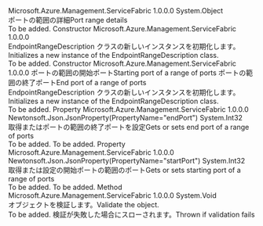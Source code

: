 <Type Name="EndpointRangeDescription" FullName="Microsoft.Azure.Management.ServiceFabric.Models.EndpointRangeDescription">
  <TypeSignature Language="C#" Value="public class EndpointRangeDescription" />
  <TypeSignature Language="ILAsm" Value=".class public auto ansi beforefieldinit EndpointRangeDescription extends System.Object" />
  <TypeSignature Language="DocId" Value="T:Microsoft.Azure.Management.ServiceFabric.Models.EndpointRangeDescription" />
  <TypeSignature Language="VB.NET" Value="Public Class EndpointRangeDescription" />
  <TypeSignature Language="F#" Value="type EndpointRangeDescription = class" />
  <AssemblyInfo>
    <AssemblyName>Microsoft.Azure.Management.ServiceFabric</AssemblyName>
    <AssemblyVersion>1.0.0.0</AssemblyVersion>
  </AssemblyInfo>
  <Base>
    <BaseTypeName>System.Object</BaseTypeName>
  </Base>
  <Interfaces />
  <Docs>
    <summary>
            <span data-ttu-id="62401-101">ポートの範囲の詳細</span><span class="sxs-lookup"><span data-stu-id="62401-101">Port range details</span></span>
            </summary>
    <remarks>To be added.</remarks>
  </Docs>
  <Members>
    <Member MemberName=".ctor">
      <MemberSignature Language="C#" Value="public EndpointRangeDescription ();" />
      <MemberSignature Language="ILAsm" Value=".method public hidebysig specialname rtspecialname instance void .ctor() cil managed" />
      <MemberSignature Language="DocId" Value="M:Microsoft.Azure.Management.ServiceFabric.Models.EndpointRangeDescription.#ctor" />
      <MemberSignature Language="VB.NET" Value="Public Sub New ()" />
      <MemberType>Constructor</MemberType>
      <AssemblyInfo>
        <AssemblyName>Microsoft.Azure.Management.ServiceFabric</AssemblyName>
        <AssemblyVersion>1.0.0.0</AssemblyVersion>
      </AssemblyInfo>
      <Parameters />
      <Docs>
        <summary>
            <span data-ttu-id="62401-102">EndpointRangeDescription クラスの新しいインスタンスを初期化します。</span><span class="sxs-lookup"><span data-stu-id="62401-102">Initializes a new instance of the EndpointRangeDescription class.</span></span>
            </summary>
        <remarks>To be added.</remarks>
      </Docs>
    </Member>
    <Member MemberName=".ctor">
      <MemberSignature Language="C#" Value="public EndpointRangeDescription (int startPort, int endPort);" />
      <MemberSignature Language="ILAsm" Value=".method public hidebysig specialname rtspecialname instance void .ctor(int32 startPort, int32 endPort) cil managed" />
      <MemberSignature Language="DocId" Value="M:Microsoft.Azure.Management.ServiceFabric.Models.EndpointRangeDescription.#ctor(System.Int32,System.Int32)" />
      <MemberSignature Language="VB.NET" Value="Public Sub New (startPort As Integer, endPort As Integer)" />
      <MemberSignature Language="F#" Value="new Microsoft.Azure.Management.ServiceFabric.Models.EndpointRangeDescription : int * int -&gt; Microsoft.Azure.Management.ServiceFabric.Models.EndpointRangeDescription" Usage="new Microsoft.Azure.Management.ServiceFabric.Models.EndpointRangeDescription (startPort, endPort)" />
      <MemberType>Constructor</MemberType>
      <AssemblyInfo>
        <AssemblyName>Microsoft.Azure.Management.ServiceFabric</AssemblyName>
        <AssemblyVersion>1.0.0.0</AssemblyVersion>
      </AssemblyInfo>
      <Parameters>
        <Parameter Name="startPort" Type="System.Int32" />
        <Parameter Name="endPort" Type="System.Int32" />
      </Parameters>
      <Docs>
        <param name="startPort"><span data-ttu-id="62401-103">ポートの範囲の開始ポート</span><span class="sxs-lookup"><span data-stu-id="62401-103">Starting port of a range of ports</span></span></param>
        <param name="endPort"><span data-ttu-id="62401-104">ポートの範囲の終了ポート</span><span class="sxs-lookup"><span data-stu-id="62401-104">End port of a range of ports</span></span></param>
        <summary>
            <span data-ttu-id="62401-105">EndpointRangeDescription クラスの新しいインスタンスを初期化します。</span><span class="sxs-lookup"><span data-stu-id="62401-105">Initializes a new instance of the EndpointRangeDescription class.</span></span>
            </summary>
        <remarks>To be added.</remarks>
      </Docs>
    </Member>
    <Member MemberName="EndPort">
      <MemberSignature Language="C#" Value="public int EndPort { get; set; }" />
      <MemberSignature Language="ILAsm" Value=".property instance int32 EndPort" />
      <MemberSignature Language="DocId" Value="P:Microsoft.Azure.Management.ServiceFabric.Models.EndpointRangeDescription.EndPort" />
      <MemberSignature Language="VB.NET" Value="Public Property EndPort As Integer" />
      <MemberSignature Language="F#" Value="member this.EndPort : int with get, set" Usage="Microsoft.Azure.Management.ServiceFabric.Models.EndpointRangeDescription.EndPort" />
      <MemberType>Property</MemberType>
      <AssemblyInfo>
        <AssemblyName>Microsoft.Azure.Management.ServiceFabric</AssemblyName>
        <AssemblyVersion>1.0.0.0</AssemblyVersion>
      </AssemblyInfo>
      <Attributes>
        <Attribute>
          <AttributeName>Newtonsoft.Json.JsonProperty(PropertyName="endPort")</AttributeName>
        </Attribute>
      </Attributes>
      <ReturnValue>
        <ReturnType>System.Int32</ReturnType>
      </ReturnValue>
      <Docs>
        <summary>
            <span data-ttu-id="62401-106">取得またはポートの範囲の終了ポートを設定</span><span class="sxs-lookup"><span data-stu-id="62401-106">Gets or sets end port of a range of ports</span></span>
            </summary>
        <value>To be added.</value>
        <remarks>To be added.</remarks>
      </Docs>
    </Member>
    <Member MemberName="StartPort">
      <MemberSignature Language="C#" Value="public int StartPort { get; set; }" />
      <MemberSignature Language="ILAsm" Value=".property instance int32 StartPort" />
      <MemberSignature Language="DocId" Value="P:Microsoft.Azure.Management.ServiceFabric.Models.EndpointRangeDescription.StartPort" />
      <MemberSignature Language="VB.NET" Value="Public Property StartPort As Integer" />
      <MemberSignature Language="F#" Value="member this.StartPort : int with get, set" Usage="Microsoft.Azure.Management.ServiceFabric.Models.EndpointRangeDescription.StartPort" />
      <MemberType>Property</MemberType>
      <AssemblyInfo>
        <AssemblyName>Microsoft.Azure.Management.ServiceFabric</AssemblyName>
        <AssemblyVersion>1.0.0.0</AssemblyVersion>
      </AssemblyInfo>
      <Attributes>
        <Attribute>
          <AttributeName>Newtonsoft.Json.JsonProperty(PropertyName="startPort")</AttributeName>
        </Attribute>
      </Attributes>
      <ReturnValue>
        <ReturnType>System.Int32</ReturnType>
      </ReturnValue>
      <Docs>
        <summary>
            <span data-ttu-id="62401-107">取得または設定の開始ポートの範囲のポート</span><span class="sxs-lookup"><span data-stu-id="62401-107">Gets or sets starting port of a range of ports</span></span>
            </summary>
        <value>To be added.</value>
        <remarks>To be added.</remarks>
      </Docs>
    </Member>
    <Member MemberName="Validate">
      <MemberSignature Language="C#" Value="public virtual void Validate ();" />
      <MemberSignature Language="ILAsm" Value=".method public hidebysig newslot virtual instance void Validate() cil managed" />
      <MemberSignature Language="DocId" Value="M:Microsoft.Azure.Management.ServiceFabric.Models.EndpointRangeDescription.Validate" />
      <MemberSignature Language="VB.NET" Value="Public Overridable Sub Validate ()" />
      <MemberSignature Language="F#" Value="abstract member Validate : unit -&gt; unit&#xA;override this.Validate : unit -&gt; unit" Usage="endpointRangeDescription.Validate " />
      <MemberType>Method</MemberType>
      <AssemblyInfo>
        <AssemblyName>Microsoft.Azure.Management.ServiceFabric</AssemblyName>
        <AssemblyVersion>1.0.0.0</AssemblyVersion>
      </AssemblyInfo>
      <ReturnValue>
        <ReturnType>System.Void</ReturnType>
      </ReturnValue>
      <Parameters />
      <Docs>
        <summary>
            <span data-ttu-id="62401-108">オブジェクトを検証します。</span><span class="sxs-lookup"><span data-stu-id="62401-108">Validate the object.</span></span>
            </summary>
        <remarks>To be added.</remarks>
        <exception cref="T:Microsoft.Rest.ValidationException">
            <span data-ttu-id="62401-109">検証が失敗した場合にスローされます。</span><span class="sxs-lookup"><span data-stu-id="62401-109">Thrown if validation fails</span></span>
            </exception>
      </Docs>
    </Member>
  </Members>
</Type>